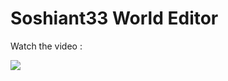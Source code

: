# Soshiant33 World Editor

Watch the video :

[![](https://img.youtube.com/vi/veujAQLqBBE/0.jpg)](https://www.youtube.com/watch?v=veujAQLqBBE)